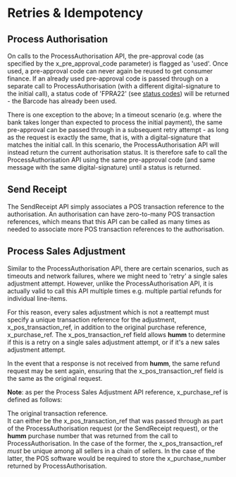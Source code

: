 # Retries &amp; Idempotency

## Process Authorisation

On calls to the ProcessAuthorisation API, the pre-approval code (as specified by the x_pre_approval_code parameter) is flagged as 'used'. Once used, a pre-approval code can never again be reused to get consumer finance. If an already used pre-approval code is passed through on a separate call to ProcessAuthorisation (with a different digital-signature to the initial call), a status code of 'FPRA22' (see <a href="/pos/api_information/status_codes/">status codes</a>) will be returned - the Barcode has already been used.

There is one exception to the above; In a timeout scenario (e.g. where the bank takes longer than expected to process the initial payment), the same pre-approval can be passed through in a subsequent retry attempt - as long as the request is exactly the same, that is, with a digital-signature that matches the initial call. In this scenario, the ProcessAuthorisation API will instead return the current authorisation status. It is therefore safe to call the ProcessAuthorisation API using the same pre-approval code (and same message with the same digital-signature) until a status is returned.

## Send Receipt

The SendReceipt API simply associates a POS transaction reference to the authorisation. An authorisation can have zero-to-many POS transaction references, which means that this API can be called as many times as needed to associate more POS transaction references to the authorisation.

## Process Sales Adjustment

Similar to the ProcessAuthorisation API, there are certain scenarios, such as timeouts and network failures, where we might need to 'retry' a single sales adjustment attempt. However, unlike the ProcessAuthorisation API, it is actually valid to call this API multiple times e.g. multiple partial refunds for individual line-items.

For this reason, every sales adjustment which is not a reattempt must specify a unique transaction reference for the adjustment, x_pos_transaction_ref, in addition to the original purchase reference, x_purchase_ref. The x_pos_transaction_ref field allows **humm** to determine if this is a retry on a single sales adjustment attempt, or if it's a new sales adjustment attempt.

In the event that a response is not received from **humm**, the same refund request may be sent again, ensuring that the x_pos_transaction_ref field is the same as the original request.

**Note**: as per the Process Sales Adjustment API reference, x_purchase_ref is defined as follows:
>
The original transaction reference.<br/>It can either be the x_pos_transaction_ref that was passed through as part of the ProcessAuthorisation request (or the SendReceipt request), or the **humm** purchase number that was returned from the call to ProcessAuthorisation. In the case of the former, the x_pos_transaction_ref *must* be unique among all sellers in a chain of sellers. In the case of the latter, the POS software would be required to store the x_purchase_number returned by ProcessAuthorisation.
